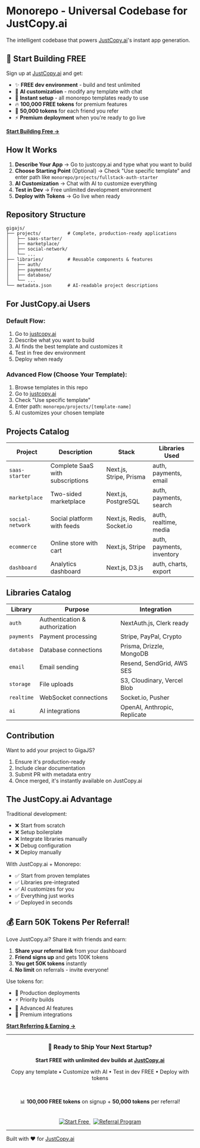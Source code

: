 # Monorepo - Universal Codebase for JustCopy.ai

The intelligent codebase that powers [JustCopy.ai](https://justcopy.ai)'s instant app generation.

## 🎁 Start Building FREE

Sign up at [JustCopy.ai](https://justcopy.ai) and get:
- ✨ **FREE dev environment** - build and test unlimited
- 💬 **AI customization** - modify any template with chat
- 🚀 **Instant setup** - all monorepo templates ready to use
- 🔥 **100,000 FREE tokens** for premium features
- 🎯 **50,000 tokens** for each friend you refer
- ⚡ **Premium deployment** when you're ready to go live

**[Start Building Free →](https://justcopy.ai)**

## How It Works

1. **Describe Your App** → Go to justcopy.ai and type what you want to build
2. **Choose Starting Point** (Optional) → Check "Use specific template" and enter path like `monorepo/projects/fullstack-auth-starter`
3. **AI Customization** → Chat with AI to customize everything
4. **Test in Dev** → Free unlimited development environment
5. **Deploy with Tokens** → Go live when ready

## Repository Structure

```
gigajs/
├── projects/          # Complete, production-ready applications
│   ├── saas-starter/
│   ├── marketplace/
│   ├── social-network/
│   └── ...
├── libraries/         # Reusable components & features
│   ├── auth/
│   ├── payments/
│   ├── database/
│   └── ...
└── metadata.json      # AI-readable project descriptions
```

## For JustCopy.ai Users

### Default Flow:
1. Go to [justcopy.ai](https://justcopy.ai)
2. Describe what you want to build
3. AI finds the best template and customizes it
4. Test in free dev environment
5. Deploy when ready

### Advanced Flow (Choose Your Template):
1. Browse templates in this repo
2. Go to [justcopy.ai](https://justcopy.ai)
3. Check "Use specific template" 
4. Enter path: `monorepo/projects/[template-name]`
5. AI customizes your chosen template

## Projects Catalog

| Project | Description | Stack | Libraries Used |
|---------|-------------|-------|----------------|
| `saas-starter` | Complete SaaS with subscriptions | Next.js, Stripe, Prisma | auth, payments, email |
| `marketplace` | Two-sided marketplace | Next.js, PostgreSQL | auth, payments, search |
| `social-network` | Social platform with feeds | Next.js, Redis, Socket.io | auth, realtime, media |
| `ecommerce` | Online store with cart | Next.js, Stripe | auth, payments, inventory |
| `dashboard` | Analytics dashboard | Next.js, D3.js | auth, charts, export |

## Libraries Catalog

| Library | Purpose | Integration |
|---------|---------|-------------|
| `auth` | Authentication & authorization | NextAuth.js, Clerk ready |
| `payments` | Payment processing | Stripe, PayPal, Crypto |
| `database` | Database connections | Prisma, Drizzle, MongoDB |
| `email` | Email sending | Resend, SendGrid, AWS SES |
| `storage` | File uploads | S3, Cloudinary, Vercel Blob |
| `realtime` | WebSocket connections | Socket.io, Pusher |
| `ai` | AI integrations | OpenAI, Anthropic, Replicate |

## Contribution

Want to add your project to GigaJS? 

1. Ensure it's production-ready
2. Include clear documentation
3. Submit PR with metadata entry
4. Once merged, it's instantly available on JustCopy.ai

## The JustCopy.ai Advantage

Traditional development:
- ❌ Start from scratch
- ❌ Setup boilerplate
- ❌ Integrate libraries manually
- ❌ Debug configuration
- ❌ Deploy manually

With JustCopy.ai + Monorepo:
- ✅ Start from proven templates
- ✅ Libraries pre-integrated
- ✅ AI customizes for you
- ✅ Everything just works
- ✅ Deployed in seconds

## 💰 Earn 50K Tokens Per Referral!

Love JustCopy.ai? Share it with friends and earn:
1. **Share your referral link** from your dashboard
2. **Friend signs up** and gets 100K tokens
3. **You get 50K tokens** instantly
4. **No limit** on referrals - invite everyone!

Use tokens for:
- 🚀 Production deployments
- ⚡ Priority builds
- 🎯 Advanced AI features
- 💎 Premium integrations

**[Start Referring & Earning →](https://justcopy.ai/referral)**

---

<div align="center">
  <h3>🚀 Ready to Ship Your Next Startup?</h3>
  <p><strong>Start FREE with unlimited dev builds at <a href="https://justcopy.ai">JustCopy.ai</a></strong></p>
  <p>Copy any template • Customize with AI • Test in dev FREE • Deploy with tokens</p>
  <br/>
  <p>📊 <strong>100,000 FREE tokens</strong> on signup + <strong>50,000 tokens</strong> per referral!</p>
  <br/>
  <a href="https://justcopy.ai">
    <img src="https://img.shields.io/badge/Start%20Building-FREE%20Dev%20Environment-green?style=for-the-badge" alt="Start Free">
  </a>
  &nbsp;
  <a href="https://justcopy.ai/referral">
    <img src="https://img.shields.io/badge/Refer%20Friends-Earn%2050K%20Tokens-purple?style=for-the-badge" alt="Referral Program">
  </a>
</div>

---

Built with ❤️ for [JustCopy.ai](https://justcopy.ai)